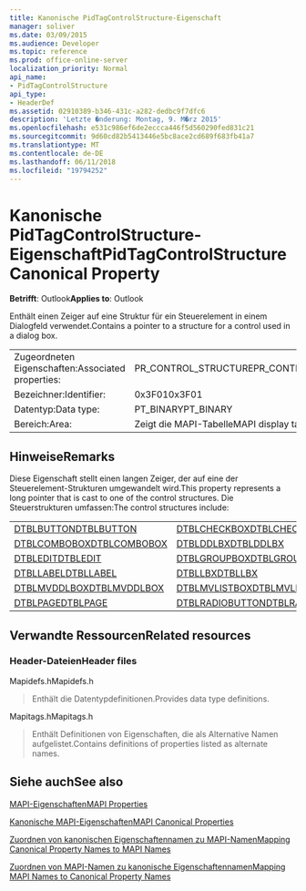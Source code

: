 ```yaml
---
title: Kanonische PidTagControlStructure-Eigenschaft
manager: soliver
ms.date: 03/09/2015
ms.audience: Developer
ms.topic: reference
ms.prod: office-online-server
localization_priority: Normal
api_name:
- PidTagControlStructure
api_type:
- HeaderDef
ms.assetid: 02910389-b346-431c-a282-dedbc9f7dfc6
description: 'Letzte �nderung: Montag, 9. M�rz 2015'
ms.openlocfilehash: e531c986ef6de2eccca446f5d560290fed831c21
ms.sourcegitcommit: 9d60cd82b5413446e5bc8ace2cd689f683fb41a7
ms.translationtype: MT
ms.contentlocale: de-DE
ms.lasthandoff: 06/11/2018
ms.locfileid: "19794252"
---
```

# <a name="pidtagcontrolstructure-canonical-property"></a><span data-ttu-id="ce8a1-103">Kanonische PidTagControlStructure-Eigenschaft</span><span class="sxs-lookup"><span data-stu-id="ce8a1-103">PidTagControlStructure Canonical Property</span></span>

  
  
<span data-ttu-id="ce8a1-104">**Betrifft**: Outlook</span><span class="sxs-lookup"><span data-stu-id="ce8a1-104">**Applies to**: Outlook</span></span> 
  
<span data-ttu-id="ce8a1-105">Enthält einen Zeiger auf eine Struktur für ein Steuerelement in einem Dialogfeld verwendet.</span><span class="sxs-lookup"><span data-stu-id="ce8a1-105">Contains a pointer to a structure for a control used in a dialog box.</span></span> 
  
|||
|:-----|:-----|
|<span data-ttu-id="ce8a1-106">Zugeordneten Eigenschaften:</span><span class="sxs-lookup"><span data-stu-id="ce8a1-106">Associated properties:</span></span>  <br/> |<span data-ttu-id="ce8a1-107">PR_CONTROL_STRUCTURE</span><span class="sxs-lookup"><span data-stu-id="ce8a1-107">PR_CONTROL_STRUCTURE</span></span>  <br/> |
|<span data-ttu-id="ce8a1-108">Bezeichner:</span><span class="sxs-lookup"><span data-stu-id="ce8a1-108">Identifier:</span></span>  <br/> |<span data-ttu-id="ce8a1-109">0x3F01</span><span class="sxs-lookup"><span data-stu-id="ce8a1-109">0x3F01</span></span>  <br/> |
|<span data-ttu-id="ce8a1-110">Datentyp:</span><span class="sxs-lookup"><span data-stu-id="ce8a1-110">Data type:</span></span>  <br/> |<span data-ttu-id="ce8a1-111">PT_BINARY</span><span class="sxs-lookup"><span data-stu-id="ce8a1-111">PT_BINARY</span></span>  <br/> |
|<span data-ttu-id="ce8a1-112">Bereich:</span><span class="sxs-lookup"><span data-stu-id="ce8a1-112">Area:</span></span>  <br/> |<span data-ttu-id="ce8a1-113">Zeigt die MAPI-Tabelle</span><span class="sxs-lookup"><span data-stu-id="ce8a1-113">MAPI display table</span></span>  <br/> |
   
## <a name="remarks"></a><span data-ttu-id="ce8a1-114">Hinweise</span><span class="sxs-lookup"><span data-stu-id="ce8a1-114">Remarks</span></span>

<span data-ttu-id="ce8a1-115">Diese Eigenschaft stellt einen langen Zeiger, der auf eine der Steuerelement-Strukturen umgewandelt wird.</span><span class="sxs-lookup"><span data-stu-id="ce8a1-115">This property represents a long pointer that is cast to one of the control structures.</span></span> <span data-ttu-id="ce8a1-116">Die Steuerstrukturen umfassen:</span><span class="sxs-lookup"><span data-stu-id="ce8a1-116">The control structures include:</span></span>
  
|||
|:-----|:-----|
|[<span data-ttu-id="ce8a1-117">DTBLBUTTON</span><span class="sxs-lookup"><span data-stu-id="ce8a1-117">DTBLBUTTON</span></span>](dtblbutton.md) <br/> |[<span data-ttu-id="ce8a1-118">DTBLCHECKBOX</span><span class="sxs-lookup"><span data-stu-id="ce8a1-118">DTBLCHECKBOX</span></span>](dtblcheckbox.md) <br/> |
|[<span data-ttu-id="ce8a1-119">DTBLCOMBOBOX</span><span class="sxs-lookup"><span data-stu-id="ce8a1-119">DTBLCOMBOBOX</span></span>](dtblcombobox.md) <br/> |[<span data-ttu-id="ce8a1-120">DTBLDDLBX</span><span class="sxs-lookup"><span data-stu-id="ce8a1-120">DTBLDDLBX</span></span>](dtblddlbx.md) <br/> |
|[<span data-ttu-id="ce8a1-121">DTBLEDIT</span><span class="sxs-lookup"><span data-stu-id="ce8a1-121">DTBLEDIT</span></span>](dtbledit.md) <br/> |[<span data-ttu-id="ce8a1-122">DTBLGROUPBOX</span><span class="sxs-lookup"><span data-stu-id="ce8a1-122">DTBLGROUPBOX</span></span>](dtblgroupbox.md) <br/> |
|[<span data-ttu-id="ce8a1-123">DTBLLABEL</span><span class="sxs-lookup"><span data-stu-id="ce8a1-123">DTBLLABEL</span></span>](dtbllabel.md) <br/> |[<span data-ttu-id="ce8a1-124">DTBLLBX</span><span class="sxs-lookup"><span data-stu-id="ce8a1-124">DTBLLBX</span></span>](dtbllbx.md) <br/> |
|[<span data-ttu-id="ce8a1-125">DTBLMVDDLBOX</span><span class="sxs-lookup"><span data-stu-id="ce8a1-125">DTBLMVDDLBOX</span></span>](dtblmvddlbox.md) <br/> |[<span data-ttu-id="ce8a1-126">DTBLMVLISTBOX</span><span class="sxs-lookup"><span data-stu-id="ce8a1-126">DTBLMVLISTBOX</span></span>](dtblmvlistbox.md) <br/> |
|[<span data-ttu-id="ce8a1-127">DTBLPAGE</span><span class="sxs-lookup"><span data-stu-id="ce8a1-127">DTBLPAGE</span></span>](dtblpage.md) <br/> |[<span data-ttu-id="ce8a1-128">DTBLRADIOBUTTON</span><span class="sxs-lookup"><span data-stu-id="ce8a1-128">DTBLRADIOBUTTON</span></span>](dtblradiobutton.md) <br/> |
   
## <a name="related-resources"></a><span data-ttu-id="ce8a1-129">Verwandte Ressourcen</span><span class="sxs-lookup"><span data-stu-id="ce8a1-129">Related resources</span></span>

### <a name="header-files"></a><span data-ttu-id="ce8a1-130">Header-Dateien</span><span class="sxs-lookup"><span data-stu-id="ce8a1-130">Header files</span></span>

<span data-ttu-id="ce8a1-131">Mapidefs.h</span><span class="sxs-lookup"><span data-stu-id="ce8a1-131">Mapidefs.h</span></span>
  
> <span data-ttu-id="ce8a1-132">Enthält die Datentypdefinitionen.</span><span class="sxs-lookup"><span data-stu-id="ce8a1-132">Provides data type definitions.</span></span>
    
<span data-ttu-id="ce8a1-133">Mapitags.h</span><span class="sxs-lookup"><span data-stu-id="ce8a1-133">Mapitags.h</span></span>
  
> <span data-ttu-id="ce8a1-134">Enthält Definitionen von Eigenschaften, die als Alternative Namen aufgelistet.</span><span class="sxs-lookup"><span data-stu-id="ce8a1-134">Contains definitions of properties listed as alternate names.</span></span>
    
## <a name="see-also"></a><span data-ttu-id="ce8a1-135">Siehe auch</span><span class="sxs-lookup"><span data-stu-id="ce8a1-135">See also</span></span>



[<span data-ttu-id="ce8a1-136">MAPI-Eigenschaften</span><span class="sxs-lookup"><span data-stu-id="ce8a1-136">MAPI Properties</span></span>](mapi-properties.md)
  
[<span data-ttu-id="ce8a1-137">Kanonische MAPI-Eigenschaften</span><span class="sxs-lookup"><span data-stu-id="ce8a1-137">MAPI Canonical Properties</span></span>](mapi-canonical-properties.md)
  
[<span data-ttu-id="ce8a1-138">Zuordnen von kanonischen Eigenschaftennamen zu MAPI-Namen</span><span class="sxs-lookup"><span data-stu-id="ce8a1-138">Mapping Canonical Property Names to MAPI Names</span></span>](mapping-canonical-property-names-to-mapi-names.md)
  
[<span data-ttu-id="ce8a1-139">Zuordnen von MAPI-Namen zu kanonische Eigenschaftennamen</span><span class="sxs-lookup"><span data-stu-id="ce8a1-139">Mapping MAPI Names to Canonical Property Names</span></span>](mapping-mapi-names-to-canonical-property-names.md)

